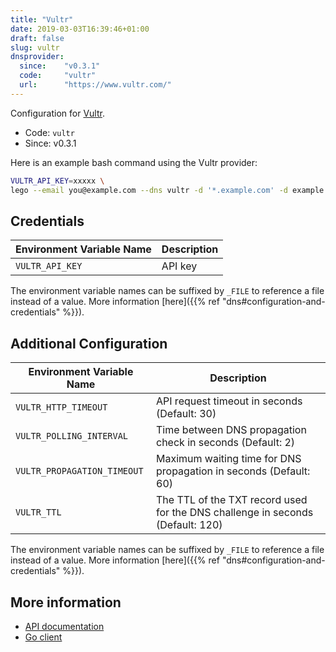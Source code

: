 ```yaml
---
title: "Vultr"
date: 2019-03-03T16:39:46+01:00
draft: false
slug: vultr
dnsprovider:
  since:    "v0.3.1"
  code:     "vultr"
  url:      "https://www.vultr.com/"
---
```


<!-- THIS DOCUMENTATION IS AUTO-GENERATED. PLEASE DO NOT EDIT. -->
<!-- providers/dns/vultr/vultr.toml -->
<!-- THIS DOCUMENTATION IS AUTO-GENERATED. PLEASE DO NOT EDIT. -->


Configuration for [Vultr](https://www.vultr.com/).


<!--more-->

- Code: `vultr`
- Since: v0.3.1


Here is an example bash command using the Vultr provider:

```bash
VULTR_API_KEY=xxxxx \
lego --email you@example.com --dns vultr -d '*.example.com' -d example.com run
```




## Credentials

| Environment Variable Name | Description |
|-----------------------|-------------|
| `VULTR_API_KEY` | API key |

The environment variable names can be suffixed by `_FILE` to reference a file instead of a value.
More information [here]({{% ref "dns#configuration-and-credentials" %}}).


## Additional Configuration

| Environment Variable Name | Description |
|--------------------------------|-------------|
| `VULTR_HTTP_TIMEOUT` | API request timeout in seconds (Default: 30) |
| `VULTR_POLLING_INTERVAL` | Time between DNS propagation check in seconds (Default: 2) |
| `VULTR_PROPAGATION_TIMEOUT` | Maximum waiting time for DNS propagation in seconds (Default: 60) |
| `VULTR_TTL` | The TTL of the TXT record used for the DNS challenge in seconds (Default: 120) |

The environment variable names can be suffixed by `_FILE` to reference a file instead of a value.
More information [here]({{% ref "dns#configuration-and-credentials" %}}).




## More information

- [API documentation](https://www.vultr.com/api/#dns)
- [Go client](https://github.com/vultr/govultr)

<!-- THIS DOCUMENTATION IS AUTO-GENERATED. PLEASE DO NOT EDIT. -->
<!-- providers/dns/vultr/vultr.toml -->
<!-- THIS DOCUMENTATION IS AUTO-GENERATED. PLEASE DO NOT EDIT. -->

